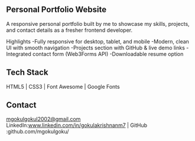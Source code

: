 ## Personal Portfolio Website
A responsive personal portfolio built by me to showcase my skills, projects, and contact details as a fresher frontend developer.

Highlights
-Fully responsive for desktop, tablet, and mobile
-Modern, clean UI with smooth navigation
-Projects section with GitHub & live demo links
-Integrated contact form (Web3Forms API)
-Downloadable resume option

## Tech Stack
HTML5 | CSS3 | Font Awesome | Google Fonts

 ## Contact
mgokulgokul2002@gmail.com
LinkedIn:www.linkedin.com/in/gokulakrishnanm7 | GitHub :github.com/mgokulgoku/
